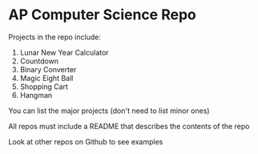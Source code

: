 # AP Computer Science Repo

Projects in the repo include: 

1. Lunar New Year Calculator
1. Countdown
1. Binary Converter
1. Magic Eight Ball
1. Shopping Cart
1. Hangman 

You can list the major projects (don't need to list minor ones)

All repos must include a README that describes the contents of the repo

Look at other repos on Github to see examples

